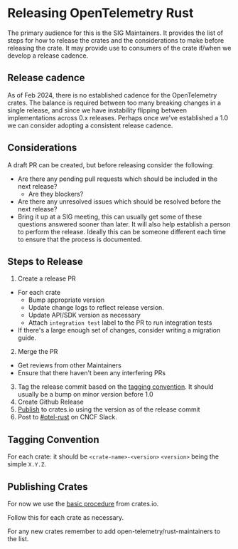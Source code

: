 # Releasing OpenTelemetry Rust

The primary audience for this is the SIG Maintainers. It provides the list of steps for how to release the crates and the
considerations to make before releasing the crate. It may provide use to consumers of the crate if/when we develop a
release cadence.

## Release cadence

As of Feb 2024, there is no established cadence for the OpenTelemetry crates. The balance is required between too many
breaking changes in a single release, and since we have instability flipping between implementations across 0.x
releases. Perhaps once we've established a 1.0 we can consider adopting a consistent release cadence.

## Considerations

A draft PR can be created, but before releasing consider the following:

* Are there any pending pull requests which should be included in the next release?
  * Are they blockers?
* Are there any unresolved issues which should be resolved before the next release?
* Bring it up at a SIG meeting, this can usually get some of these questions answered sooner than later. It will also
  help establish a person to perform the release. Ideally this can be someone different each time to ensure that the
  process is documented.

## Steps to Release

1. Create a release PR
  - For each crate
    - Bump appropriate version
    - Update change logs to reflect release version.
    - Update API/SDK version as necessary
    - Attach `integration test` label to the PR to run integration tests
  - If there's a large enough set of changes, consider writing a migration guide.
2. Merge the PR
  - Get reviews from other Maintainers
  - Ensure that there haven't been any interfering PRs
3. Tag the release commit based on the [tagging convention](#tagging-convention). It should usually be a bump on minor version before 1.0
4. Create Github Release
5. [Publish](#publishing-crates) to crates.io using the version as of the release commit
6. Post to [#otel-rust](https://cloud-native.slack.com/archives/C03GDP0H023) on CNCF Slack.


## Tagging Convention

For each crate: it should be `<crate-name>-<version>` `<version>` being the simple `X.Y.Z`.

## Publishing Crates

For now we use the [basic procedure](https://doc.rust-lang.org/cargo/reference/publishing.html) from crates.io.

Follow this for each crate as necessary.

For any new crates remember to add open-telemetry/rust-maintainers to the list.

